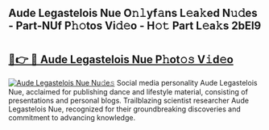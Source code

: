 ## Aude Legastelois Nue O𝚗𝚕yf𝚊ns L𝚎a𝚔ed N𝚞𝚍es - Part-NUf P𝚑𝚘tos Vi𝚍𝚎o - H𝚘𝚝 Part L𝚎a𝚔s 2bEI9

# <h2><a href="http://kfaa0o.oniu.top/?m=Aude+Legastelois+Nue">🔗👉 🔴 Aude Legastelois Nue P𝚑ot𝚘𝚜 V𝚒d𝚎o</a></h2>

[![Aude Legastelois Nue Nu𝚍e𝚜](https://i.imgur.com/0qMVB7G.gif)](http://kfaa0o.oniu.top/?m=Aude+Legastelois+Nue)
Social media personality Aude Legastelois Nue, acclaimed for publishing dance and lifestyle material, consisting of presentations and personal blogs. Trailblazing scientist researcher Aude Legastelois Nue, recognized for their groundbreaking discoveries and commitment to advancing knowledge.  
